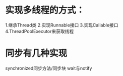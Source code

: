 
# 实现多线程的方式：
1.继承Thread类
2.实现Runnable接口
3.实现Callable接口
4.ThreadPoolExecutor来获取线程

# 同步有几种实现
synchronized同步方法/同步块
wait与notify 
